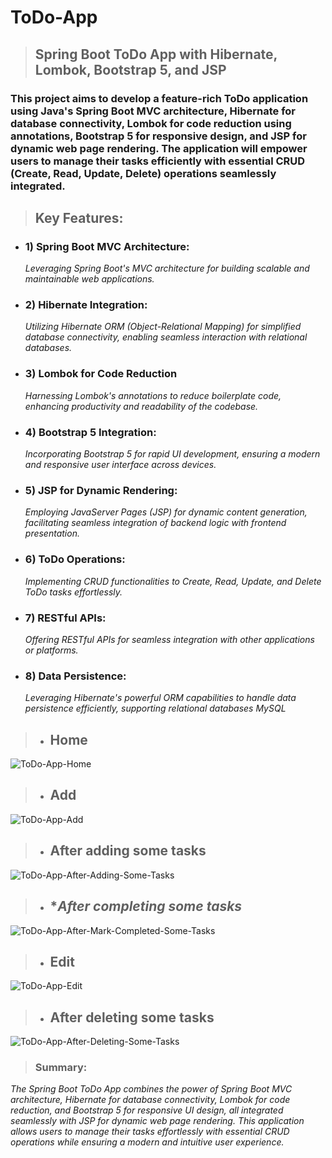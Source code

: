 # ToDo-App
> ## Spring Boot ToDo App with Hibernate, Lombok, Bootstrap 5, and JSP
### This project aims to develop a feature-rich ToDo application using Java's Spring Boot MVC architecture, Hibernate for database connectivity, Lombok for code reduction using annotations, Bootstrap 5 for responsive design, and JSP for dynamic web page rendering. The application will empower users to manage their tasks efficiently with essential CRUD (Create, Read, Update, Delete) operations seamlessly integrated.

> ## **Key Features:**

- ### **1) Spring Boot MVC Architecture:**
     _Leveraging Spring Boot's MVC architecture for building scalable and maintainable web applications._
- ### **2) Hibernate Integration:**
     _Utilizing Hibernate ORM (Object-Relational Mapping) for simplified database connectivity, enabling seamless interaction with relational databases._
- ### **3) Lombok for Code Reduction**
     _Harnessing Lombok's annotations to reduce boilerplate code, enhancing productivity and readability of the codebase._
- ### **4) Bootstrap 5 Integration:**
     _Incorporating Bootstrap 5 for rapid UI development, ensuring a modern and responsive user interface across devices._
- ### **5) JSP for Dynamic Rendering:**
     _Employing JavaServer Pages (JSP) for dynamic content generation, facilitating seamless integration of backend logic with frontend presentation._
- ### **6) ToDo Operations:**
     _Implementing CRUD functionalities to Create, Read, Update, and Delete ToDo tasks effortlessly._
- ### **7) RESTful APIs:**
     _Offering RESTful APIs for seamless integration with other applications or platforms._
- ### **8) Data Persistence:**
     _Leveraging Hibernate's powerful ORM capabilities to handle data persistence efficiently, supporting relational databases MySQL_
  
> - ##  **Home**
![ToDo-App-Home](https://github.com/hey-its-d2t2/ToDo-App/assets/63626210/3d2b2a08-88af-43f4-8ec8-65552e7ae3ab)
>- ## **Add** 
![ToDo-App-Add](https://github.com/hey-its-d2t2/ToDo-App/assets/63626210/4e24d37c-fb34-442b-8070-e542972b5c3f)
> - ## **After adding some tasks**
![ToDo-App-After-Adding-Some-Tasks](https://github.com/hey-its-d2t2/ToDo-App/assets/63626210/6f96355c-fcc7-4e62-90eb-4c884beda00e)
> - ## **After completing some tasks*
![ToDo-App-After-Mark-Completed-Some-Tasks](https://github.com/hey-its-d2t2/ToDo-App/assets/63626210/aa2ea531-1a0b-4e64-9d10-6cdefee2d8fe)
> - ## **Edit**
![ToDo-App-Edit](https://github.com/hey-its-d2t2/ToDo-App/assets/63626210/d99a9d2e-508c-427b-a95c-37032c1595f0)
> - ## **After deleting some tasks**
![ToDo-App-After-Deleting-Some-Tasks](https://github.com/hey-its-d2t2/ToDo-App/assets/63626210/fa24fa99-2a84-4ce9-9fbf-2bb04b74f819)

> ### **Summary:**
_The Spring Boot ToDo App combines the power of Spring Boot MVC architecture, Hibernate for database connectivity, Lombok for code reduction, and Bootstrap 5 for responsive UI design, all integrated seamlessly with JSP for dynamic web page rendering. This application allows users to manage their tasks effortlessly with essential CRUD operations while ensuring a modern and intuitive user experience._
